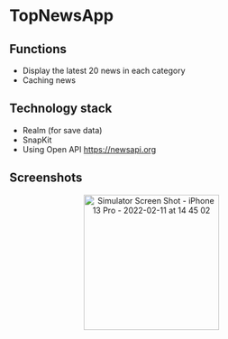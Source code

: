 # TopNewsApp

## Functions

- Display the latest 20 news in each category
- Caching news

## Technology stack

- Realm (for save data)
- SnapKit
- Using Open API https://newsapi.org


## Screenshots


<p align="center">
  <img width="240" alt="Simulator Screen Shot - iPhone 13 Pro - 2022-02-11 at 14 45 02" src="https://user-images.githubusercontent.com/91690559/160272485-0dd5e561-c6e4-4f7d-bd47-87a4f5ce87cc.png">
</p>
